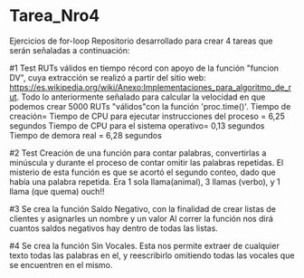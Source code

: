 # Tarea_Nro4
Ejercicios de for-loop
Repositorio desarrollado para crear 4 tareas que serán señaladas a continuación:

#1 Test RUTs válidos en tiempo récord con apoyo de la función "funcion DV", cuya extracción se realizó a partir del sitio web: https://es.wikipedia.org/wiki/Anexo:Implementaciones_para_algoritmo_de_rut.
Todo lo anteriormente señalado para calcular la velocidad en que podemos crear 5000 RUTs "válidos"con la función 'proc.time()'.
Tiempo de creación= 
Tiempo de CPU para ejecutar instrucciones del proceso = 6,25 segundos 
Tiempo de CPU para el sistema operativo= 0,13 segundos
Tiempo de demora real = 6,28 segundos

#2 Test Creación de una función para contar palabras, convertirlas a minúscula y durante el proceso de contar omitir las palabras repetidas. 
El misterio de esta función es que se acortó el segundo conteo, dado que había una palabra repetida.
Era 1 sola llama(animal), 3 llamas (verbo), y 1 llama (que quema) ouch!!

#3 Se crea la función Saldo Negativo, con la finalidad de crear listas de clientes y asignarles un nombre y un valor
Al correr la función nos dirá cuantos saldos negativos hay dentro de todas las listas.

#4 Se crea la función Sin Vocales. Esta nos permite extraer de cualquier texto todas las palabras en el, y reescribirlo 
omitiendo todas las vocales que se encuentren en el mismo. 
